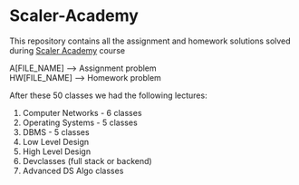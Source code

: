 # Scaler-Academy

This repository contains all the assignment and homework solutions solved during [Scaler Academy](https://www.scaler.com/) course <br />

A[FILE_NAME] --> Assignment problem <br />
HW[FILE_NAME] --> Homework problem


After these 50 classes we had the following lectures:

1) Computer Networks - 6 classes
2) Operating Systems - 5 classes
3) DBMS - 5 classes
4) Low Level Design
5) High Level Design
6) Devclasses (full stack or backend)
7) Advanced DS Algo classes


